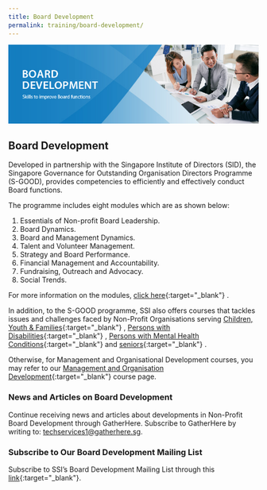 ```yaml
---
title: Board Development
permalink: training/board-development/
---
```

![Board_development_header](/images/training/Board_development_SSI_Header.jpg)

## Board Development
Developed in partnership with the Singapore Institute of Directors (SID), the Singapore Governance for Outstanding Organisation Directors Programme (S-GOOD), provides competencies to efficiently and effectively conduct Board functions.

The programme includes eight modules which are as shown below:
1. Essentials of Non-profit Board Leadership.
2. Board Dynamics.
3. Board and Management Dynamics.
4. Talent and Volunteer Management.
5. Strategy and Board Performance.
6. Financial Management and Accountability. 
7. Fundraising, Outreach and Advocacy.
8. Social Trends.

For more information on the modules, [click here](https://www.sid.org.sg/Web/Professional_Development/Web/Professional_Development/PD_Map.aspx?hkey=abe367a0-0ee8-4dcf-8ef9-1faba7dc5ecd){:target="_blank"}   .

In addition, to the S-GOOD programme, SSI also offers courses that tackles issues and challenges faced by Non-Profit Organisations serving [Children, Youth & Families](https://www.ssi.sg/Training-(1)/Children,-Youth-and-Family){:target="_blank"}   , [Persons with Disabilities](https://www.ssi.sg/Training-(1)/Disability){:target="_blank"}   , [Persons with Mental Health Conditions](https://www.ssi.sg/Training-(1)/Mental-Health){:target="_blank"}    and [seniors](https://www.ssi.sg/Training-(1)/Eldercare){:target="_blank"}   .

Otherwise, for Management and Organisational Development courses, you may refer to our [Management and Organisation Development](https://www.ssi.sg/default.aspx){:target="_blank"} course page.

### News and Articles on Board Development
Continue receiving news and articles about developments in Non-Profit Board Development through GatherHere. Subscribe to GatherHere by writing to: <techservices1@gatherhere.sg>.

### Subscribe to Our Board Development Mailing List
Subscribe to SSI’s Board Development Mailing List through this [link](http://form.gov.sg/5f19b07efd23f90011ba727c){:target="_blank"}.
